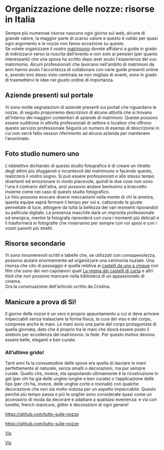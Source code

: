 # Organizzazione delle nozze: risorse in Italia
Sempre più numerose risorse nascono ogni giorno sul web, alcune di grande valore, la maggior parte di scarso valore e questo è valido per quasi ogni argomento e le nozze non fanno eccezione su questo.<br>
Se volete organizzare il vostro <A HREF=http://www.nozzespeciali.it/>matrimonio</A> dovete affidarvi a guide in grado di indirizzarvi verso la riuscita dell'evento e non solo ai pensieri (per quanto interessanti) che una sposa ha scritto dopo aver avuto l'esperienza del suo matrimonio. Alcuni professionisti che lavorano nell'ambito di matrimoni da anni hanno avuto l'accortezza di collaborare con varie guide presenti online e, avendo loro stessi visto centinaia se non migliaia di eventi, sono in grado di trasmettervi le idee nel giusto ordine di importanza.
## Aziende presenti sul portale
Vi sono molte segnalazioni di aziende presenti sui portali che riguardano le nozze, di seguito proporremo descrizioni di alcune attività che si trovano all'interno dei maggiori contenitori di aziende di matrimoni. Queste possono essere suddivise in attività professionali di settore e location che offrono questo servizio professionale
Seguirà un numero di esempi di descrizione in cui non verrà fatto nessun riferimento ad alcuna azienda per mantenere l'anonimato.
## Foto studio numero uno
L'obbiettivo dichiarato di questo studio fotografico è di creare un ritratto degli attimi più sfuggevoli e incantevoli del matrimonio e facendo questo, realizzerà il vostro sogno. Si può essere professionisti e allo stesso tempo divertenti ed emozionare in modo piacevole, quindi le due cose non sono l'una il contrario dell'altra, anzi possono andare benissimo a braccetto insieme come nel caso di questo studio fotografico.<br>
Le foto possono evocare diversi meccanismi nella mente di chi le ammira, questa equipe saprà fermare il tempo per voi e, catturando le giuste pennellate di luce, attingere da tutta la bellezza dei vari momenti riporandoli su pellicola digitale. La presenza maschile darà un impronta professionale ed energica, mentre la fotografa riprenderà con cura i momenti più delicati e li trasformerà in fotografie che rimarranno per sempre con voi sposi e con i vostri parenti più stretti.
## Risorse secondarie
Vi sono innumerevoli scritti e tabelle che, se utilizzati con consapevolezza, possono aiutare enormemente ad organizzare una cerimonia nuziale. Una risorsa che cito di passaggio è quella relativa ai <A HREF=http://www.imdb.com/list/ls063756690/>castelli da uno a cinque</A> con film che sono dei veri capolavori quali <A HREF=http://www.imdb.com/title/tt1343097/>La regina dei castelli di carta</A> e altri titoli che non possono mancare nella biblioteca di un appassionato di cinema.<br>
Ora la consinuazione dell'articolo scritto da Cristina.
## Manicure a prova di Sì!
Il giorno delle nozze è un vero e proprio appuntamento a cui si deve arrivare impeccabili senza tralasciare la forma fisica, la cura del viso e del corpo, comprese anche le mani. Le mani sono una parte del corpo protagonista di quella giornata, dato che è proprio tra le mani che dovrà essere posto il simbolo per eccellenza del matrimonio: la fede. Per questo motivo devono essere belle, eleganti e ben curate. 
### All’ultimo grido!
Tanti anni fa la consuetudine delle spose era quella di lasciare le mani perfettamente al naturale, senza smalti o decorazioni, ma pur sempre curate. Quello che, invece, sta spopolando ultimamente è la ricostruzione in gel (per chi ha già delle unghie lunghe e ben curate) o l’applicazione delle tips (per chi ha, invece, delle unghie corte e rovinate) con qualche decorazione che non sia molto vistosa per un aspetto impeccabile. Questo perché più tempo passa e più le unghie sono considerate quasi come un accessorio di moda da decorare e adattare a qualsiasi evenienza: e via con lunette, french manicure, glitter e decorazioni di ogni genere!



https://github.com/tutto-sulle-nozze

https://github.com/tutto-sulle-nozze

<a href="[http://www.w8.com](https://github.com/tutto-sulle-nozze/)">Vis</a>

<a href="https://github.com">Vis</a>


